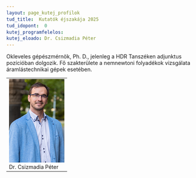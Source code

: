 ```yaml
---
layout: page_kutej_profilok
tud_title:  Kutatók éjszakája 2025
tud_idopont:  0
kutej_programfelelos:
kutej_eloado: Dr. Csizmadia Péter
---
```


Okleveles gépészmérnök, Ph. D., jelenleg a HDR Tanszéken adjunktus pozícióban dolgozik. Fő szakterülete a nemnewtoni folyadékok vizsgálata áramlástechnikai gépek esetében.
<table class="picture">
<tr>
<td>

<div class="gallery">
    <img src="images/Csizmadia_Peter.png" max-width="250" max-height="200">
  <div class="desc">Dr. Csizmadia Péter</div>
</div>

</td>
</tr>
</table>
